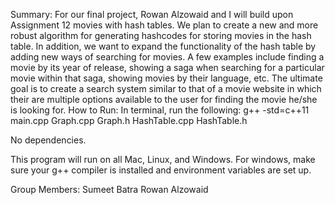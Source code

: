 Summary:
For our final project, Rowan Alzowaid and I will build upon Assignment 12 movies with hash tables. We plan to create a new and more robust algorithm for generating hashcodes for storing movies in the hash table. In addition, we want to expand the functionality of the hash table by adding new ways of searching for movies. A few examples include finding a movie by its year of release, showing a saga when searching for a particular movie within that saga, showing movies by their language, etc. The ultimate goal is to create a search system similar to that of a movie website in which their are multiple options available to the user for finding the movie he/she is looking for. 
How to Run:
In terminal, run the following:
g++ -std=c++11 main.cpp Graph.cpp Graph.h HashTable.cpp HashTable.h 

No dependencies.

This program will run on all Mac, Linux, and Windows. For windows, make sure your g++ compiler is installed and environment variables are set up. 

Group Members: 
Sumeet Batra
Rowan Alzowaid



